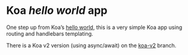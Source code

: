 Koa *hello world* app
=====================

One step up from Koa’s [hello world](http://koajs.com#application), this is a very simple Koa app
using routing and handlebars templating.

There is a Koa v2 version (using async/await) on the [koa-v2](tree/koa-v2) branch.
